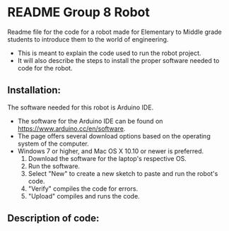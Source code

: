 # README Group 8 Robot

Readme file for the code for a robot made for Elementary to Middle grade students to introduce them to the world of engineering.

* This is meant to explain the code used to run the robot project.
* It will also describe the steps to install the proper software needed to code for the robot.

## Installation: 

The software needed for this robot is Arduino IDE.

* The software for the Arduino IDE can be found on https://www.arduino.cc/en/software.
* The page offers several download options based on the operating system of the computer.
* Windows 7 or higher, and Mac OS X 10.10 or newer is preferred.
    1. Download the software for the laptop's respective OS.
    2. Run the software.
    3. Select "New" to create a new sketch to paste and run the robot's code.
    4. "Verify" compiles the code for errors.
    5. "Upload" compiles and runs the code.


## Description of code:


